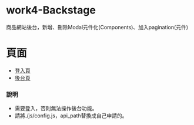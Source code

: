 # work4-Backstage
商品網站後台，新增、刪除Modal元件化(Components)、加入pagination(元件)

# 頁面
- [登入頁](https://peterchen-jianrong.github.io/work4-Backstage/index.html)
- [後台頁](https://peterchen-jianrong.github.io/work4-Backstage/products.html)

### 說明
 - 需要登入，否則無法操作後台功能。
 - 請將./js/config.js，api_path替換成自己申請的。
